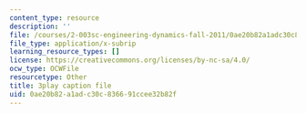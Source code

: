 ```yaml
---
content_type: resource
description: ''
file: /courses/2-003sc-engineering-dynamics-fall-2011/0ae20b82a1adc30c836691ccee32b82f_wERH7LtoUuE.srt
file_type: application/x-subrip
learning_resource_types: []
license: https://creativecommons.org/licenses/by-nc-sa/4.0/
ocw_type: OCWFile
resourcetype: Other
title: 3play caption file
uid: 0ae20b82-a1ad-c30c-8366-91ccee32b82f
---
```


